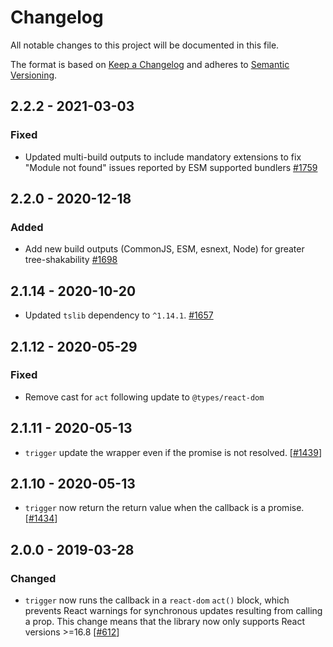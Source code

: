 # Changelog

All notable changes to this project will be documented in this file.

The format is based on [Keep a Changelog](http://keepachangelog.com/en/1.0.0/)
and adheres to [Semantic Versioning](http://semver.org/spec/v2.0.0.html).

## 2.2.2 - 2021-03-03

### Fixed

- Updated multi-build outputs to include mandatory extensions to fix "Module not found" issues reported by ESM supported bundlers [#1759](https://github.com/Shopify/quilt/pull/1759)

## 2.2.0 - 2020-12-18

### Added

- Add new build outputs (CommonJS, ESM, esnext, Node) for greater tree-shakability [#1698](https://github.com/Shopify/quilt/pull/1698)

## 2.1.14 - 2020-10-20

- Updated `tslib` dependency to `^1.14.1`. [#1657](https://github.com/Shopify/quilt/pull/1657)

## 2.1.12 - 2020-05-29

### Fixed

- Remove cast for `act` following update to `@types/react-dom`

## 2.1.11 - 2020-05-13

- `trigger` update the wrapper even if the promise is not resolved. [[#1439](https://github.com/Shopify/quilt/pull/1439)]

## 2.1.10 - 2020-05-13

- `trigger` now return the return value when the callback is a promise. [[#1434](https://github.com/Shopify/quilt/pull/1434)]

## 2.0.0 - 2019-03-28

### Changed

- `trigger` now runs the callback in a `react-dom` `act()` block, which prevents React warnings for synchronous updates resulting from calling a prop. This change means that the library now only supports React versions >=16.8 [[#612](https://github.com/Shopify/quilt/pull/612)]
